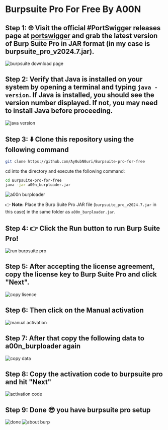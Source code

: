 # Burpsuite Pro For Free By A00N

## Step 1: 🌐 Visit the official #PortSwigger releases page at [portswigger](https://portswigger.net/burp/releases#professional) and grab the latest version of Burp Suite Pro in JAR format (in my case is **burpsuite_pro_v2024.7.jar**).

![burpsuite download page](images/image.png)

## Step 2: Verify that Java is installed on your system by opening a terminal and typing `java -version`. If Java is installed, you should see the version number displayed. If not, you may need to install Java before proceeding.

![java version](images/image-1.png)

## Step 3: ⬇️ Clone this repository using the following command

```bash
git clone https://github.com/Ay0ubN0uri/Burpsuite-pro-for-free
```

cd into the directory and execute the following command:

```bash
cd Burpsuite-pro-for-free
java -jar a00n_burploader.jar
```

![a00n burploader](images/image-2.png)

👉 **Note:** Place the Burp Suite Pro JAR file (`burpsuite_pro_v2024.7.jar` in this case) in the same folder as `a00n_burploader.jar`.

## Step 4: 👉 Click the Run button to run Burp Suite Pro!

![run burpsuite pro](images/image-3.png)

## Step 5: After accepting the license agreement, copy the license key to Burp Suite Pro and click "Next".

![copy lisence](images/image-4.png)

## Step 6: Then click on the Manual activation

![manual activation](images/image-5.png)

## Step 7: After that copy the following data to a00n_burploader again

![copy data](images/image-6.png)

## Step 8: Copy the activation code to burpsuite pro and hit "Next"

![activation code](images/image-7.png)

## Step 9: Done 😎 you have burpsuite pro setup

![done](images/image-8.png)
![about burp](images/image-9.png)
